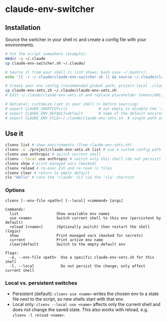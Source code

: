 # claude-env-switcher

## Installation

Source the switcher in your shell rc and create a config file with your environments.

```bash
# Put the script somewhere (example):
mkdir -p ~/.claude
cp claude-env-switcher.sh ~/.claude/

# Source it from your shell rc (zsh shown; bash uses ~/.bashrc):
echo '[[ -r ~/.claude/claude-env-switcher.sh ]] && source ~/.claude/claude-env-switcher.sh' >> ~/.zshrc

# Create your env config (recommended global path; project-local ./claude-env-sets.sh also works):
cp claude-env-sets.sh ~/.claude/claude-env-sets.sh
# Edit ~/.claude/claude-env-sets.sh and replace placeholder tokens/URLs

# Optional: customize (set in your shell rc before sourcing)
# export CLAUDE_SHORTCUT=cls              # set empty to disable the `cls` alias
# export CLAUDE_ENV_DEFAULT=default       # name of the default environment
# export CLAUDE_ENV_FILE=~/.claude/claude-env-sets.sh  # single path override
```

## Use it

```bash
clsenv list # show environments (from claude-env-sets.sh)
clsenv -e ./project/claude-env-sets.sh list # use a custom config path just for this shell
clsenv use anthropic # switch current shell
clsenv --local use anthropic # switch only this shell (do not persist)
clsenv show # print managed vars (masked)
clsenv reload # re-exec Zsh and re-read rc files
clsenv clear # return to empty default
cls "Hello" # runs the 'claude' CLI via the 'cls' shortcut
```

### Options

```text
clsenv [--env-file <path>] [--local] <command> [args]

Commands:
  list                 Show available env names
  use <name>           Switch current shell to this env (persistent by default)
  reload [<name>]      (Optionally switch) then restart the shell (login)
  show                 Print managed vars (masked for secrets)
  current              Print active env name
  clear|default        Switch to the empty default env

Flags:
  -e, --env-file <path>  Use a specific claude-env-sets.sh for this shell
  -l, --local            Do not persist the change; only affect current shell
```

### Local vs. persistent switches

- Persistent (default): `clsenv use <name>` writes the chosen env to a state file next to the script, so new shells start with that env.
- Local only: `clsenv --local use <name>` affects only the current shell and does not change the saved state. This also works with reload, e.g. `clsenv -l reload <name>`.
